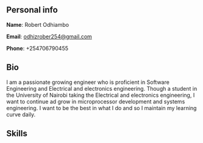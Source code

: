 ## Personal info
**Name**: Robert Odhiambo

**Email**: odhizrober254@gmail.com

**Phone**: +254706790455

## Bio
I am a passionate growing engineer who is proficient in Software Engineering and Electrical and electronics engineering. Though a student in the University of Nairobi taking the Electrical and electronics engineering, I want to continue ad grow in microprocessor development and systems engineering. I want to be the best in what I do and so I maintain my learning curve daily. 

## Skills
